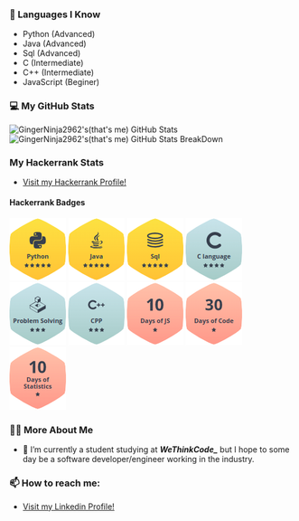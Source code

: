 ### 📖 Languages I Know
- Python (Advanced)
- Java (Advanced)
- Sql (Advanced)
- C (Intermediate)
- C++ (Intermediate)
- JavaScript (Beginer)

### 💻 My GitHub Stats

![GingerNinja2962's(that's me) GitHub Stats](https://github-readme-stats.vercel.app/api?username=GingerNinja2962&hide_title=false&hide_border=false&show_icons=true&include_all_commits=true&count_private=true&line_height=20&theme=great-gatsby)![GingerNinja2962's(that's me) GitHub Stats BreakDown](https://github-readme-stats.vercel.app/api/top-langs/?username=GingerNinja2962&hide_title=false&hide_border=false&layout=compact&langs_count=10&&theme=great-gatsby&count_private=true&custom_title=My%20all%20time%20Most%20Used%20Languages)

### My Hackerrank Stats
  - [Visit my Hackerrank Profile!](https://www.hackerrank.com/henryswessels001)
#### Hackerrank Badges
 ![Python 5 star](https://github.com/GingerNinja2962/HackerRank/blob/main/Badges/Python/Python_5_star.png)
 ![Java 5 star](https://github.com/GingerNinja2962/HackerRank/blob/main/Badges/Java/Java_5_star.png)
 ![SQL 5 star](https://github.com/GingerNinja2962/HackerRank/blob/main/Badges/Sql/Sql_5_star.png)
 ![C 4 star](https://github.com/GingerNinja2962/HackerRank/blob/main/Badges/C/C_4_star.png)
 ![Problem Solving 3 star](https://github.com/GingerNinja2962/HackerRank/blob/main/Badges/Problem_Solving/Problem_Solving_3_star.png)
 ![Cpp 3 star](https://github.com/GingerNinja2962/HackerRank/blob/main/Badges/Cpp/Cpp_3_star.png)
 ![10 days of javascript 1 star](https://github.com/GingerNinja2962/HackerRank/blob/main/Badges/10_days_of_javascript/10_days_of_javascript_1_star.png)
 ![30 days of code 1 star](https://github.com/GingerNinja2962/HackerRank/blob/main/Badges/30_days_of_code/30_days_of_code_1_star.png)
 ![10 days of statistics 1 star](https://github.com/GingerNinja2962/HackerRank/blob/main/Badges/10_days_of_statistics/10_days_of_statistics_1_star.png)

### 👨‍🎓 More About Me

- 🌱 I’m currently a student studying at ***WeThinkCode_*** but I hope to some day be a software developer/engineer working in the industry. 
<!--
- I am currently 19 but am a hard working and dedicated individual trying to learn as much as I can from whom ever I can.
- I Finished Grade 12 in 2018 and started studying at ***WeThinkCode_*** in 2019, I have gotten full marks for all my assignments so far and really love the work I am studying. 
-->
### 📫 How to reach me:
  - [Visit my Linkedin Profile!](https://www.linkedin.com/in/henry-wessels-1606921ba)
